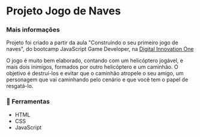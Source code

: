 # Projeto Jogo de Naves

### Mais informações
Projeto foi criado a partir da aula "Construíndo o seu primeiro jogo de naves", do bootcamp JavaScript Game Developer, na [Digital Innovation One](https://digitalinnovation.one/ "Digital Innovation One")

O jogo é muito bem elaborado, contando com um helicóptero jogável, e mais dois inimigos, formados por outro helicóptero e um caminhão. O objetivo é destruí-los e evitar que o caminhão atropele o seu amigo, um personagem que vai caminhando pelo cenário e que você tem o papel de resgatá-lo.

### 🚀 Ferramentas
- HTML
- CSS
- JavaScript
